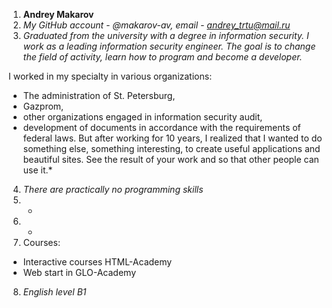 1. **Andrey Makarov**
2. *My GitHub account -  @makarov-av, email - andrey_trtu@mail.ru*
3. *Graduated from the university with a degree in information security. I work as a leading information security engineer.
The goal is to change the field of activity, learn how to program and become a developer.*

I worked in my specialty in various organizations:

* The administration of St. Petersburg,
* Gazprom,
* other organizations engaged in information security audit,
* development of documents in accordance with the requirements of federal laws.
But after working for 10 years, I realized that I wanted to do something else, something interesting, to create useful applications and beautiful sites.
See the result of your work and so that other people can use it.*

4. *There are practically no programming skills*
5. - 
6. - 
7. Сourses:
* Interactive courses HTML-Academy
* Web start in GLO-Academy
8. *English level B1*

